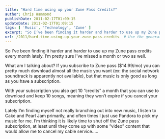 ```yaml
---
title: "Hard time using up your Zune Pass Credits?"
author: Chris Hammond
publishDate: 2011-02-17T01:09:15
updateDate: 2011-02-17T01:09:15
tags: [ 'Music', 'Technology', 'Zune' ]
excerpt: "So I’ve been finding it harder and harder to use up my Zune pass credits every month lately. I’m pretty sure I’ve missed a month or two as well.  What am I talking about? If you subscribe to Zune pass ($14.99/mo) you can pretty much download almost all the music you want (ex: the social network soundtrack is apparently not available), but that music is only good as long as you have a subscription.  With your subscription you also get 10 “credits” a month that you can use to download and keep 10 songs, meaning they won’t expire if you cancel your subscription.  Lately I’m finding myself not really branching out into new music, I listen to Cake and Pearl Jam primarily, and often times I just use Pandora to pick my music for me. I’m thinking it is likely time to shut off the Zune pass subscription, at least until they come up with some “video” content that would allow me to cancel my cable service….."
url: /2011/hard-time-using-up-your-zune-pass-credits  # Use the generated URL with year
---
```

<p>So I’ve been finding it harder and harder to use up my Zune pass credits every month lately. I’m pretty sure I’ve missed a month or two as well.</p>  <p>What am I talking about? If you subscribe to Zune pass ($14.99/mo) you can pretty much download almost all the music you want (ex: the social network soundtrack is apparently not available), but that music is only good as long as you have a subscription.</p>  <p>With your subscription you also get 10 “credits” a month that you can use to download and keep 10 songs, meaning they won’t expire if you cancel your subscription.</p>  <p>Lately I’m finding myself not really branching out into new music, I listen to Cake and Pearl Jam primarily, and often times I just use Pandora to pick my music for me. I’m thinking it is likely time to shut off the Zune pass subscription, at least until they come up with some “video” content that would allow me to cancel my cable service…..</p>
